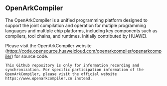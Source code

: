 ## OpenArkCompiler

The OpenArkCompiler is a unified programming platform designed to support the joint compilation and operation for mutiple programming languages and multiple chip platforms, including key components such as compilers, tool chains, and runtimes. Initially contributed by HUAWEI.

Please visit the OpenArkCompiler website (https://code.opensource.huaweicloud.com/openarkcompiler/openarkcompiler) for source code.

```
This Github repository is only for information recording and synchronization. For specific participation information of the OpenArkCompiler, please visit the official website https://www.openarkcompiler.cn instead. 
```

